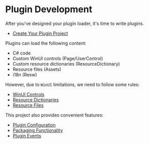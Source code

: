 # Plugin Development

After you've designed your plugin loader, it's time to write plugins.
- [Create Your Plugin Project](/plugin/create)

Plugins can load the following content:
- C# code
- Custom WinUI controls (Page/UserControl)
- Custom resource dictionaries (ResourceDictionary)
- Resource files (Assets)
- i18n (Resw)

However, due to `WinUI` limitations, we need to follow some rules:
- [WinUI Controls](/plugin/control#WinUI控件规则)
- [Resource Dictionaries](/plugin/resourcedictionary#资源字典规则)
- [Resource Files](/plugin/assets#资源文件规则)

This project also provides convenient features:
- [Plugin Configuration](/plugin/config)
- [Packaging Functionality](/plugin/pack)
- [Plugin Events](/plugin/event)
